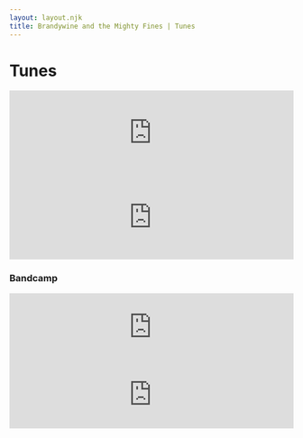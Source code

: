 ```yaml
---
layout: layout.njk
title: Brandywine and the Mighty Fines | Tunes
---
```


# Tunes


<div class="video-container">

<iframe width="100%" height="auto" src="https://www.youtube.com/embed/tYhU-3aigUg" frameborder="0" allow="accelerometer; autoplay; clipboard-write; encrypted-media; gyroscope; picture-in-picture" allowfullscreen></iframe>

</div>

<div class="video-container">

<iframe width="100%" height="auto" src="https://www.youtube.com/embed/IFCAH30OmzE" title="YouTube video player" frameborder="0" allow="accelerometer; autoplay; clipboard-write; encrypted-media; gyroscope; picture-in-picture" allowfullscreen></iframe>

</div>

### Bandcamp

<iframe style="border: 0; width: 100%; height: 120px;" src="https://bandcamp.com/EmbeddedPlayer/track=2457287662/size=large/bgcol=ffffff/linkcol=0687f5/tracklist=false/artwork=small/transparent=true/" seamless><a href="https://themightyfines.bandcamp.com/track/wanderin-of-my-dreams">Wanderin&#39; of My Dreams by Brandywine and the Mighty Fines</a></iframe>

<iframe style="border: 0; width: 100%; height: 120px;" src="https://bandcamp.com/EmbeddedPlayer/track=2883696280/size=large/bgcol=ffffff/linkcol=0687f5/tracklist=false/artwork=small/transparent=true/" seamless><a href="https://themightyfines.bandcamp.com/track/the-willow-never-weeps">The Willow Never Weeps by Brandywine and the Mighty Fines</a></iframe>
